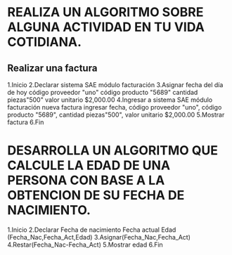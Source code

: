 # REALIZA UN ALGORITMO SOBRE ALGUNA ACTIVIDAD EN TU VIDA COTIDIANA.
## Realizar una factura
1.Inicio
2.Declarar
sistema SAE módulo facturación
3.Asignar 
fecha del día de hoy
código proveedor "uno"
código producto "5689"
cantidad piezas"500"
valor unitario $2,000.00
4.Ingresar a sistema SAE
módulo facturación
nueva factura
ingresar fecha, código proveedor "uno", código producto "5689", cantidad piezas"500", valor unitario $2,000.00
5.Mostrar factura
6.Fin



# DESARROLLA UN ALGORITMO QUE CALCULE LA EDAD DE UNA PERSONA CON BASE A LA OBTENCION DE SU FECHA DE NACIMIENTO.
1.Inicio
2.Declarar
Fecha de nacimiento 
Fecha actual 
Edad
(Fecha_Nac,Fecha_Act,Edad)
3.Asignar(Fecha_Nac,Fecha_Act)
4.Restar(Fecha_Nac-Fecha_Act)
5.Mostrar edad
6.Fin

